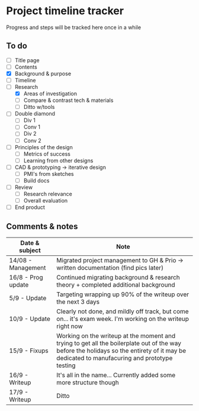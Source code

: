 # Project timeline tracker

Progress and steps will be tracked here once in a while

## To do

- [ ] Title page
- [ ] Contents
- [x] Background & purpose
- [ ] Timeline
- [ ] Research
  - [x] Areas of investigation
  - [ ] Compare & contrast tech & materials
  - [ ] Ditto w/tools
- [ ] Double diamond
  - [ ] Div 1
  - [ ] Conv 1
  - [ ] Div 2
  - [ ] Conv 2
- [ ] Principles of the design
  - [ ] Metrics of success
  - [ ] Learning from other designs
- [ ] CAD & prototyping -> iterative design
  - [ ] PMI's from sketches
  - [ ] Build docs
- [ ] Review
  - [ ] Research relevance
  - [ ] Overall evaluation
- [ ] End product

## Comments & notes

| Date & subject | Note |
|--------------- | --------------- |
| 14/08 - Management | Migrated project management to GH & Prio -> written documentation (find pics later) |
| 16/8 - Prog update | Continued migrating background & research theory + completed additional background |
| 5/9 - Update | Targeting wrapping up 90% of the writeup over the next 3 days |
| 10/9 - Update | Clearly not done, and mildly off track, but come on... it's exam week. I'm working on the writeup right now |
| 15/9 - Fixups | Working on the writeup at the moment and trying to get all the boilerplate out of the way before the holidays so the entirety of it may be dedicated to manufacuring and prototype testing |
| 16/9 - Writeup | It's all in the name... Currently added some more structure though |
| 17/9 - Writeup | Ditto |

